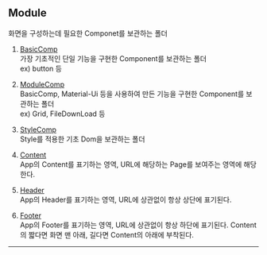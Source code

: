 ## Module
화면을 구성하는데 필요한 Componet를 보관하는 폴더

1. [BasicComp](BasicComp)<br>
   가장 기초적인 단일 기능을 구현한 Component를 보관하는 폴더<br>
   ex) button 등
   
 
2. [ModuleComp](ModuleComp)<br>
   BasicComp, Material-Ui 등을 사용하여 만든 기능을 구현한 Component를 보관하는 폴더<br> 
   ex) Grid, FileDownLoad 등
 

3. [StyleComp](StyleComp)<br>
   Style를 적용한 기초 Dom을 보관하는 폴더


5. [Content](Content.jsx)<Br>
   App의 Content를 표기하는 영역, URL에 해당하는 Page를 보여주는 영역에 해당한다.


5. [Header](Header.jsx)<br>
   App의 Header를 표기하는 영역, URL에 상관없이 항상 상단에 표기된다.


6. [Footer](Footer.jsx)<br>
   App의 Footer를 표기하는 영역, URL에 상관없이 항상 하단에 표기된다.
   Content의 짧다면 화면 맨 아래, 길다면 Content의 아래에 부착된다.
---   


